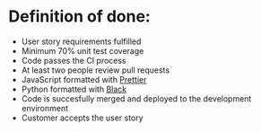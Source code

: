 # Definition of done:
- User story requirements fulfilled
- Minimum 70% unit test coverage
- Code passes the CI process
- At least two people review pull requests
- JavaScript formatted with [Prettier](https://prettier.io)
- Python formatted with [Black](https://github.com/psf/black)
- Code is succesfully merged and deployed to the development environment
- Customer accepts the user story
